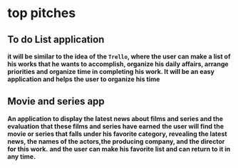 # top pitches

## To do List application

**it will be  similar to the idea of ​​the `Trello`, where the user can make a list of his works that he wants to accomplish, organize his daily affairs, arrange priorities and organize time in completing his work. It will be an easy application and helps the user to organize his time**


## Movie and series app

**An application to display the latest news about films and series and the evaluation that these films and series have earned**
**the user will find  the movie or series that falls under his favorite category, revealing the latest news, the names of the actors,the producing company, and the director for this work.**
**and the user can make his favorite list and can return to it in any time.**